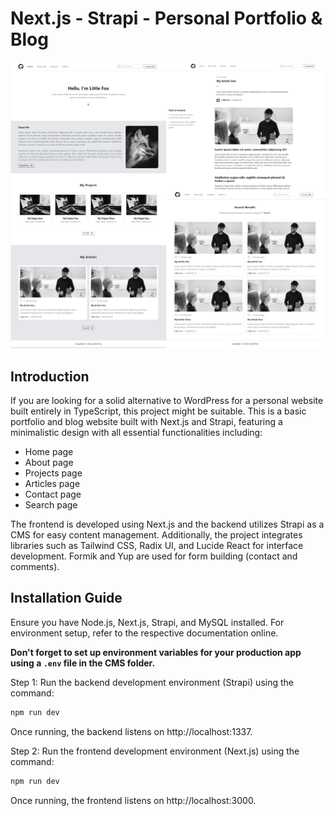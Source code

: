 # Next.js - Strapi - Personal Portfolio & Blog

![screenshot image](/screenshot.png)

## Introduction

If you are looking for a solid alternative to WordPress for a personal website built entirely in TypeScript, this project might be suitable. This is a basic portfolio and blog website built with Next.js and Strapi, featuring a minimalistic design with all essential functionalities including:

-   Home page
-   About page
-   Projects page
-   Articles page
-   Contact page
-   Search page

The frontend is developed using Next.js and the backend utilizes Strapi as a CMS for easy content management. Additionally, the project integrates libraries such as Tailwind CSS, Radix UI, and Lucide React for interface development. Formik and Yup are used for form building (contact and comments).

## Installation Guide

Ensure you have Node.js, Next.js, Strapi, and MySQL installed. For environment setup, refer to the respective documentation online.

**Don't forget to set up environment variables for your production app using a `.env` file in the CMS folder.**

Step 1: Run the backend development environment (Strapi) using the command:

```sh
npm run dev
```

Once running, the backend listens on http://localhost:1337.

Step 2: Run the frontend development environment (Next.js) using the command:

```sh
npm run dev
```

Once running, the frontend listens on http://localhost:3000.
